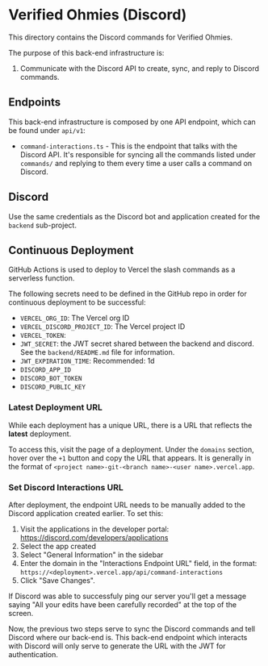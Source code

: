# Verified Ohmies (Discord)

This directory contains the Discord commands for Verified Ohmies.

The purpose of this back-end infrastructure is:

1. Communicate with the Discord API to create, sync, and reply to Discord commands.

## Endpoints

This back-end infrastructure is composed by one API endpoint, which can be found under `api/v1`:

- `command-interactions.ts` - This is the endpoint that talks with the Discord API. It's responsible for syncing all the commands listed under `commands/` and replying to them every time a user calls a command on Discord.

## Discord

Use the same credentials as the Discord bot and application created for the `backend` sub-project.

## Continuous Deployment

GitHub Actions is used to deploy to Vercel the slash commands as a serverless function.

The following secrets need to be defined in the GitHub repo in order for continuous deployment to be successful:

- `VERCEL_ORG_ID`: The Vercel org ID
- `VERCEL_DISCORD_PROJECT_ID`: The Vercel project ID
- `VERCEL_TOKEN`:
- `JWT_SECRET`: the JWT secret shared between the backend and discord. See the `backend/README.md` file for information.
- `JWT_EXPIRATION_TIME`: Recommended: 1d
- `DISCORD_APP_ID`
- `DISCORD_BOT_TOKEN`
- `DISCORD_PUBLIC_KEY`

### Latest Deployment URL

While each deployment has a unique URL, there is a URL that reflects the **latest** deployment.

To access this, visit the page of a deployment. Under the `domains` section, hover over the `+1` button and copy the URL that appears. It is generally in the format of `<project name>-git-<branch name>-<user name>.vercel.app`.

### Set Discord Interactions URL

After deployment, the endpoint URL needs to be manually added to the Discord application created earlier. To set this:

1. Visit the applications in the developer portal: <https://discord.com/developers/applications>
2. Select the app created
3. Select "General Information" in the sidebar
4. Enter the domain in the "Interactions Endpoint URL" field, in the format: `https://<deployment>.vercel.app/api/command-interactions`
5. Click "Save Changes".

If Discord was able to successfuly ping our server you'll get a message saying "All your edits have been carefully recorded" at the top of the screen.

Now, the previous two steps serve to sync the Discord commands and tell Discord where our back-end is. This back-end endpoint which interacts with Discord will only serve to generate the URL with the JWT for authentication.
